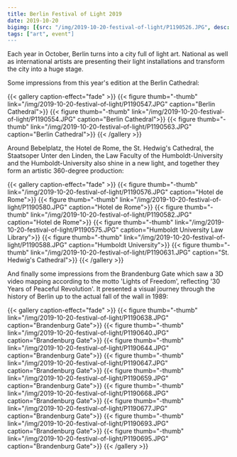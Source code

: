 ```yaml
---
title: Berlin Festival of Light 2019
date: 2019-10-20
bigimg: [{src: "/img/2019-10-20-festival-of-light/P1190526.JPG", desc: "Hackescher Markt"}]
tags: ["art", event"]
---
```


Each year in October, Berlin turns into a city full of light art. National as well as international artists are presenting their light installations and transform the city into a huge stage. 

Some impressions from this year's edition at the Berlin Cathedral:

{{< gallery caption-effect="fade" >}}
  {{< figure thumb="-thumb" link="/img/2019-10-20-festival-of-light/P1190547.JPG" caption="Berlin Cathedral">}}
  {{< figure thumb="-thumb" link="/img/2019-10-20-festival-of-light/P1190554.JPG" caption="Berlin Cathedral">}}
  {{< figure thumb="-thumb" link="/img/2019-10-20-festival-of-light/P1190563.JPG" caption="Berlin Cathedral">}}
{{< /gallery >}}

<!--more-->

Around Bebelplatz, the Hotel de Rome, the St. Hedwig's Cathedral, the Staatsoper Unter den Linden, the Law Faculty of the Humboldt-University and the Humboldt-University also shine in a new light, and together they form an artistic 360-degree production:

{{< gallery caption-effect="fade" >}}
  {{< figure thumb="-thumb" link="/img/2019-10-20-festival-of-light/P1190576.JPG" caption="Hotel de Rome">}}
  {{< figure thumb="-thumb" link="/img/2019-10-20-festival-of-light/P1190580.JPG" caption="Hotel de Rome">}}
  {{< figure thumb="-thumb" link="/img/2019-10-20-festival-of-light/P1190582.JPG" caption="Hotel de Rome">}}
  {{< figure thumb="-thumb" link="/img/2019-10-20-festival-of-light/P1190575.JPG" caption="Humboldt University Law Library">}}
  {{< figure thumb="-thumb" link="/img/2019-10-20-festival-of-light/P1190588.JPG" caption="Humboldt University">}}
  {{< figure thumb="-thumb" link="/img/2019-10-20-festival-of-light/P1190631.JPG" caption="St. Hedwig's Cathedral">}}
{{< /gallery >}}

And finally some impressions from the Brandenburg Gate which saw a 3D video mapping according to the motto 'Lights of Freedom', reflecting '30 Years of Peaceful Revolution'. It presented a visual journey through the history of Berlin up to the actual fall of the wall in 1989:

{{< gallery caption-effect="fade" >}}
  {{< figure thumb="-thumb" link="/img/2019-10-20-festival-of-light/P1190638.JPG" caption="Brandenburg Gate">}}
  {{< figure thumb="-thumb" link="/img/2019-10-20-festival-of-light/P1190640.JPG" caption="Brandenburg Gate">}}
  {{< figure thumb="-thumb" link="/img/2019-10-20-festival-of-light/P1190644.JPG" caption="Brandenburg Gate">}}
  {{< figure thumb="-thumb" link="/img/2019-10-20-festival-of-light/P1190647.JPG" caption="Brandenburg Gate">}}
  {{< figure thumb="-thumb" link="/img/2019-10-20-festival-of-light/P1190659.JPG" caption="Brandenburg Gate">}}
  {{< figure thumb="-thumb" link="/img/2019-10-20-festival-of-light/P1190668.JPG" caption="Brandenburg Gate">}}
  {{< figure thumb="-thumb" link="/img/2019-10-20-festival-of-light/P1190677.JPG" caption="Brandenburg Gate">}}
  {{< figure thumb="-thumb" link="/img/2019-10-20-festival-of-light/P1190693.JPG" caption="Brandenburg Gate">}}
  {{< figure thumb="-thumb" link="/img/2019-10-20-festival-of-light/P1190695.JPG" caption="Brandenburg Gate">}}
{{< /gallery >}}

